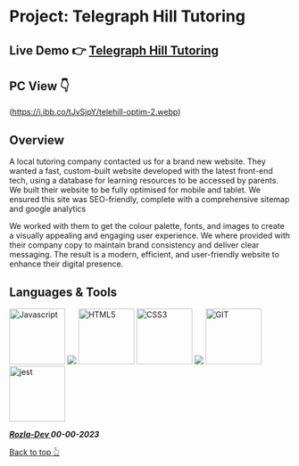 # Project: Telegraph Hill Tutoring

## Live Demo 👉 [Telegraph Hill Tutoring](https://telegraphhilltutoring.netlify.app/)

## PC View 👇
(https://i.ibb.co/tJvSjpY/telehill-optim-2.webp)

## Overview

A local tutoring company contacted us for a brand new website. They wanted a fast, custom-built website developed with the latest front-end tech, using a database for learning resources to be accessed by parents. We built their website to be fully optimised for mobile and tablet. We ensured this site was SEO-friendly, complete with a comprehensive sitemap and google analytics

We worked with them to get the colour palette, fonts, and images to create a visually appealing and engaging user experience. We where provided with their company copy to maintain brand consistency and deliver clear messaging. The result is a modern, efficient, and user-friendly website to enhance their digital presence.


## Languages & Tools

<a href="https://javascript.info/">
    <img width="100" alt="Javascript" src="https://cdn.jsdelivr.net/gh/devicons/devicon/icons/javascript/javascript-plain.svg" /></a> 
<a href="https://react.dev/">
<img src="https://cdn.jsdelivr.net/gh/devicons/devicon@latest/icons/react/react-original.svg" /></a>
<a href="https://html.com/html5/">
    <img width="100" alt="HTML5" src="https://cdn.jsdelivr.net/gh/devicons/devicon/icons/html5/html5-plain-wordmark.svg" /></a> 
<a href="https://css3.com/">
    <img width="100" alt="CSS3" src="https://cdn.jsdelivr.net/gh/devicons/devicon/icons/css3/css3-plain-wordmark.svg" /></a> 
    <a href="https://sass-lang.com//">
    <img src="https://cdn.jsdelivr.net/gh/devicons/devicon@latest/icons/sass/sass-original.svg" /></a> 
<a href="https://git-scm.com/">
    <img width="100" alt="GIT" src="https://cdn.jsdelivr.net/gh/devicons/devicon/icons/git/git-original.svg" /></a>
<a href="https://jestjs.io/">
    <img width="100" alt="jest" src="https://cdn.jsdelivr.net/gh/devicons/devicon/icons/jest/jest-plain.svg" /></a>
          


***<a href="https://twitter.com/Crypto_Rozla"> Rozla-Dev </a> 00-00-2023***


[Back to top 👆](#project)
